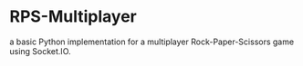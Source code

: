 # RPS-Multiplayer
 a basic Python implementation for a multiplayer Rock-Paper-Scissors game using Socket.IO. 
